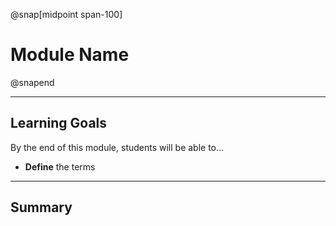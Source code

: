 @snap[midpoint span-100]

# Module Name

@snapend

---

## Learning Goals

By the end of this module, students will be able to...

- **Define** the terms

---

## Summary
